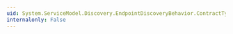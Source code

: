 ```yaml
---
uid: System.ServiceModel.Discovery.EndpointDiscoveryBehavior.ContractTypeNames
internalonly: False
---
```

